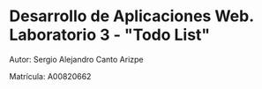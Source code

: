 <h1> Desarrollo de Aplicaciones Web. Laboratorio 3 - "Todo List" </h1>

<p> Autor: Sergio Alejandro Canto Arizpe </p>

<p> Matrícula: A00820662 </p>